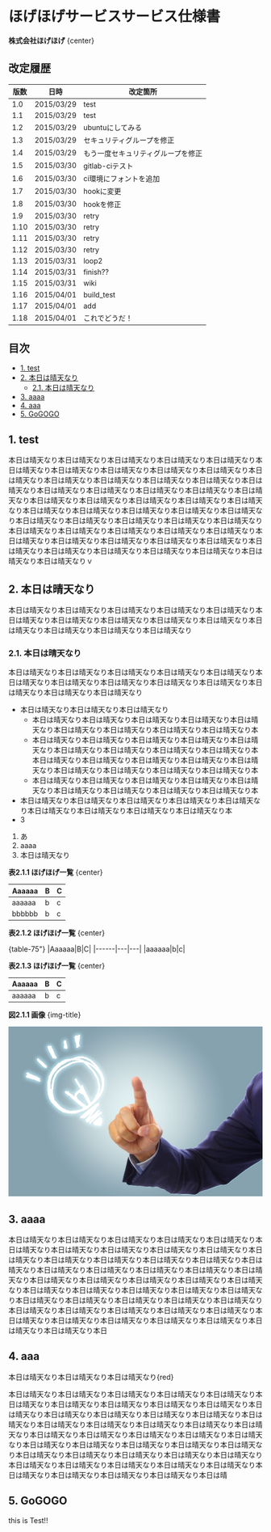 ﻿# ほげほげサービスサービス仕様書

**株式会社ほげほげ** {center}


## 改定履歴

|版数    |日時    |改定箇所   |
|--------|--------|-----------|
|1.0|2015/03/29|test|
|1.1|2015/03/29|test|
|1.2|2015/03/29|ubuntuにしてみる|
|1.3|2015/03/29|セキュリティグループを修正|
|1.4|2015/03/29|もう一度セキュリティグループを修正|
|1.5|2015/03/30|gitlab-ciテスト|
|1.6|2015/03/30|ci環境にフォントを追加|
|1.7|2015/03/30|hookに変更|
|1.8|2015/03/30|hookを修正|
|1.9|2015/03/30|retry|
|1.10|2015/03/30|retry|
|1.11|2015/03/30|retry|
|1.12|2015/03/30|retry|
|1.13|2015/03/31|loop2|
|1.14|2015/03/31|finish??|
|1.15|2015/03/31|wiki|
|1.16|2015/04/01|build_test|
|1.17|2015/04/01|add|
|1.18|2015/04/01|これでどうだ！|

## 目次

<!-- START doctoc generated TOC please keep comment here to allow auto update -->
<!-- DON'T EDIT THIS SECTION, INSTEAD RE-RUN doctoc TO UPDATE -->
 

- [1. test](#1-test)
- [2. 本日は晴天なり](#2-本日は晴天なり)
  - [2.1. 本日は晴天なり](#21-本日は晴天なり)
- [3. aaaa](#3-aaaa)
- [4. aaa](#4-aaa)
- [5. GoGOGO](#5-gogogo)

<!-- END doctoc generated TOC please keep comment here to allow auto update -->

## 1. test


本日は晴天なり本日は晴天なり本日は晴天なり本日は晴天なり本日は晴天なり本日は晴天なり本日は晴天なり本日は晴天なり本日は晴天なり本日は晴天なり本日は晴天なり本日は晴天なり本日は晴天なり本日は晴天なり本日は晴天なり本日は晴天なり本日は晴天なり本日は晴天なり本日は晴天なり本日は晴天なり本日は晴天なり本日は晴天なり本日は晴天なり本日は晴天なり本日は晴天なり本日は晴天なり本日は晴天なり本日は晴天なり本日は晴天なり本日は晴天なり本日は晴天なり本日は晴天なり本日は晴天なり本日は晴天なり本日は晴天なり本日は晴天なり本日は晴天なり本日は晴天なり本日は晴天なり本日は晴天なり本日は晴天なり本日は晴天なり本日は晴天なり本日は晴天なり本日は晴天なり本日は晴天なり本日は晴天なり本日は晴天なり本日は晴天なり本日は晴天なり本日は晴天なり本日は晴天なり本日は晴天なりｖ


## 2. 本日は晴天なり

本日は晴天なり本日は晴天なり本日は晴天なり本日は晴天なり本日は晴天なり本日は晴天なり本日は晴天なり本日は晴天なり本日は晴天なり本日は晴天なり本日は晴天なり本日は晴天なり本日は晴天なり本日は晴天なり

### 2.1. 本日は晴天なり

本日は晴天なり本日は晴天なり本日は晴天なり本日は晴天なり本日は晴天なり本日は晴天なり本日は晴天なり本日は晴天なり本日は晴天なり本日は晴天なり本日は晴天なり本日は晴天なり本日は晴天なり

 - 本日は晴天なり本日は晴天なり本日は晴天なり
   - 本日は晴天なり本日は晴天なり本日は晴天なり本日は晴天なり本日は晴天なり本日は晴天なり本日は晴天なり本日は晴天なり本日は晴天なり本
   - 本日は晴天なり本日は晴天なり本日は晴天なり本日は晴天なり本日は晴天なり本日は晴天なり本日は晴天なり本日は晴天なり本日は晴天なり本本日は晴天なり本日は晴天なり本日は晴天なり本日は晴天なり本日は晴天なり本日は晴天なり本日は晴天なり本日は晴天なり本日は晴天なり本
   - 本日は晴天なり本日は晴天なり本日は晴天なり本日は晴天なり本日は晴天なり本日は晴天なり本日は晴天なり本日は晴天なり本日は晴天なり本
 - 本日は晴天なり本日は晴天なり本日は晴天なり本日は晴天なり本日は晴天なり本日は晴天なり本日は晴天なり本日は晴天なり本日は晴天なり本
 - 3


 1. あ
 2. aaaa
 3. 本日は晴天なり

**表2.1.1 ほげほげ一覧** {center}

|Aaaaaa|B|C|
|------|---|---|
|aaaaaa|b|c|
|bbbbbb|b|c|

**表2.1.2 ほげほげ一覧** {center}

{table-75"}
|Aaaaaa|B|C|
|------|---|---|
|aaaaaa|b|c|

</div>

**表2.1.3 ほげほげ一覧** {center}

<div class="table-50">

|Aaaaaa|B|C|
|------|-|-|
|aaaaaa|b|c|

</div>


**図2.1.1 画像** {img-title}

![image](./image/d0749a71d946d1f81ff6b7f5367bf999_s.jpg)


## 3. aaaa

本日は晴天なり本日は晴天なり本日は晴天なり本日は晴天なり本日は晴天なり本日は晴天なり本日は晴天なり本日は晴天なり本日は晴天なり本日は晴天なり本日は晴天なり本日は晴天なり本日は晴天なり本日は晴天なり本日は晴天なり本日は晴天なり本日は晴天なり本日は晴天なり本日は晴天なり本日は晴天なり本日は晴天なり本日は晴天なり本日は晴天なり本日は晴天なり本日は晴天なり本日は晴天なり本日は晴天なり本日は晴天なり本日は晴天なり本日は晴天なり本日は晴天なり本日は晴天なり本日は晴天なり本日は晴天なり本日は晴天なり本日は晴天なり本日は晴天なり本日は晴天なり本日は晴天なり本日は晴天なり本日は晴天なり本日は晴天なり本日は晴天なり本日は晴天なり本日は晴天なり本日は晴天なり本日は晴天なり本日は晴天なり本日

## 4. aaa


本日は晴天なり本日は晴天なり本日は晴天なり{red}

本日は晴天なり本日は晴天なり本日は晴天なり本日は晴天なり本日は晴天なり本日は晴天なり本日は晴天なり本日は晴天なり本日は晴天なり本日は晴天なり本日は晴天なり本日は晴天なり本日は晴天なり本日は晴天なり本日は晴天なり本日は晴天なり本日は晴天なり本日は晴天なり本日は晴天なり本日は晴天なり本日は晴天なり本日は晴天なり本日は晴天なり本日は晴天なり本日は晴天なり本日は晴天なり本日は晴天なり本日は晴天なり本日は晴天なり本日は晴天なり本日は晴天なり本日は晴天なり本日は晴天なり本日は晴天なり本日は晴天なり本日は晴天なり本日は晴天なり本日は晴天なり本日は晴天なり本日は晴天なり本日は晴天なり本日は晴天なり本日は晴天なり本日は晴天なり本日は晴天なり本日は晴

## 5. GoGOGO

this is Test!!
